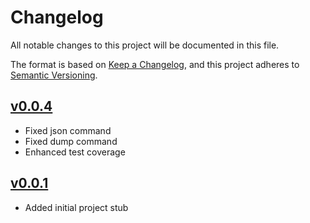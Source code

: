 # Changelog

All notable changes to this project will be documented in this file.

The format is based on [Keep a Changelog](https://keepachangelog.com/en/1.0.0/),
and this project adheres to [Semantic Versioning](https://semver.org/spec/v2.0.0.html).

## [v0.0.4]

- Fixed json command
- Fixed dump command
- Enhanced test coverage

## [v0.0.1]

- Added initial project stub

[v0.0.1]: https://github.com/denisvasilik/binalyzer-cli/tree/v0.0.1
[v0.0.2]: https://github.com/denisvasilik/binalyzer-cli/tree/v0.0.2
[v0.0.3]: https://github.com/denisvasilik/binalyzer-cli/tree/v0.0.3
[v0.0.4]: https://github.com/denisvasilik/binalyzer-cli/tree/v0.0.4